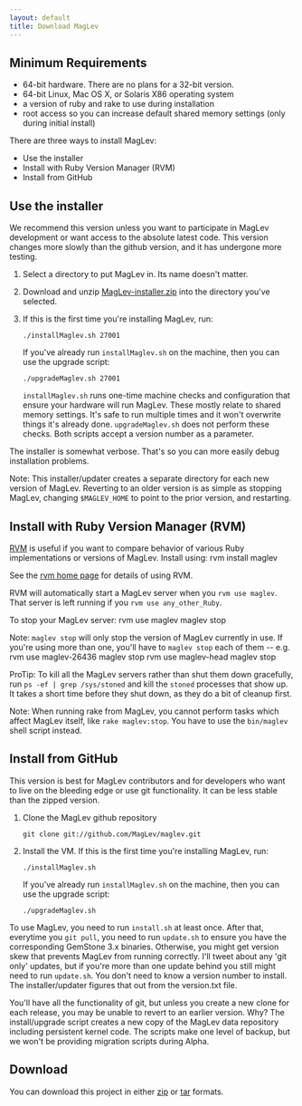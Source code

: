 ```yaml
---
layout: default
title: Download MagLev
---
```


## Minimum Requirements
* 64-bit hardware. There are no plans for a 32-bit version.
* 64-bit Linux, Mac OS X, or Solaris X86 operating system
* a version of ruby and rake to use during installation
* root access so you can increase default shared memory settings (only during initial install)

There are three ways to install MagLev:
* Use the installer
* Install with Ruby Version Manager (RVM)
* Install from GitHub

## Use the installer

We recommend this version unless you want to participate in MagLev
development or want access to the absolute latest code. This version
changes more slowly than the github version, and it has undergone more
testing.

1. Select a directory to put MagLev in. Its name doesn't matter.
1. Download and unzip
   [MagLev-installer.zip](http://maglev.gemstone.com/files/MagLev-installer.zip)
   into the directory you've selected.
1. If this is the first time you're installing MagLev, run:

       ./installMaglev.sh 27001

   If you've already run `installMaglev.sh` on the machine, then you
   can use the upgrade script:

       ./upgradeMaglev.sh 27001

   `installMaglev.sh` runs one-time machine checks and configuration
   that ensure your hardware will run MagLev.  These mostly relate to
   shared memory settings. It's safe to run multiple times and it won't
   overwrite things it's already done.  `upgradeMaglev.sh` does not
   perform these checks.  Both scripts accept a version number as a
   parameter.

The installer is somewhat verbose. That's so you can more easily debug
installation problems.

Note: This installer/updater creates a separate directory for each new
version of MagLev. Reverting to an older version is as simple as stopping
MagLev, changing `$MAGLEV_HOME` to point to the prior version, and
restarting.

## Install with Ruby Version Manager (RVM)

[RVM](http://rvm.beginrescueend.com) is useful if you want to compare
behavior of various Ruby implementations or versions of MagLev.  Install
using:
  rvm install maglev

See the [rvm home page](http://rvm.beginrescueend.com) for details of using
RVM.

RVM will automatically start a MagLev server when you `rvm use
maglev`.  That server is left running if you `rvm use any_other_Ruby`.

To stop your MagLev server:
    rvm use maglev
    maglev stop

Note: `maglev stop` will only stop the version of MagLev currently in use.
If you're using more than one, you'll have to `maglev stop` each of them -- e.g.
    rvm use maglev-26436
    maglev stop
    rvm use maglev-head
    maglev stop

ProTip: To kill all the MagLev servers rather than shut them down gracefully, run
`ps -ef | grep /sys/stoned` and kill the `stoned` processes that show up.
It takes a short time before they shut down, as they do a bit of cleanup first.

Note: When running rake from MagLev, you cannot perform tasks which
affect MagLev itself, like `rake maglev:stop`. You have to use the
`bin/maglev` shell script instead.

## Install from GitHub

This version is best for MagLev contributors and for developers who want to
live on the bleeding edge or use git functionality. It can be less stable
than the zipped version.

1. Clone the MagLev github repository

       git clone git://github.com/MagLev/maglev.git

1. Install the VM.  If this is the first time you're installing MagLev,
   run:

       ./installMaglev.sh

   If you've already run `installMaglev.sh` on the machine, then you
   can use the upgrade script:

       ./upgradeMaglev.sh

To use MagLev, you need to run `install.sh` at least once.  After
that, everytime you `git pull`, you need to run `update.sh`
to ensure you have the corresponding GemStone 3.x binaries. Otherwise, you
might get version skew that prevents MagLev from running correctly.  I'll
tweet about any 'git only' updates, but if you're more than one update
behind you still might need to run `update.sh`.  You don't need to
know a version number to install. The installer/updater figures that out
from the version.txt file.

You'll have all the functionality of git, but unless you create a new
clone for each release, you may be unable to revert to an earlier version.
Why? The install/upgrade script creates a new copy of the MagLev data
repository including persistent kernel code. The scripts make one level of
backup, but we won't be providing migration scripts during Alpha.


## Download

You can download this project in either
[zip](http://github.com/MagLev/maglev/zipball/master) or
[tar](http://github.com/MagLev/maglev/tarball/master) formats.
